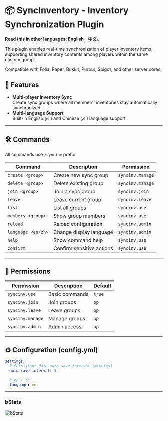 # 📦 SyncInventory - Inventory Synchronization Plugin  

**Read this in other languages: [English](README.md)，[中文](README_zh.md)。**

This plugin enables real-time synchronization of player inventory items, supporting shared inventory contents among players within the same custom group.

Compatible with Folia, Paper, Bukkit, Purpur, Spigot, and other server cores.

## 📌 Features  

- **Multi-player Inventory Sync**  
  Create sync groups where all members' inventories stay automatically synchronized  
- **Multi-language Support**  
  Built-in English (`en`) and Chinese (`zh`) language support  

---

## 🛠 Commands  

All commands use `/syncinv` prefix  

| Command | Description | Permission |  
|---------|-------------|------------|  
| `create <group>` | Create new sync group | `syncinv.manage` |  
| `delete <group>` | Delete existing group | `syncinv.manage` |  
| `join <group>` | Join a sync group | `syncinv.join` |  
| `leave` | Leave current group | `syncinv.leave` |  
| `list` | List all groups | `syncinv.use` |  
| `members <group>` | Show group members | `syncinv.use` |  
| `reload` | Reload configuration | `syncinv.admin` |  
| `language <en/zh>` | Change display language | `syncinv.admin` |  
| `help` | Show command help | `syncinv.use` |  
| `confirm` | Confirm sensitive actions | `syncinv.use` |  

---

## 🔑 Permissions  

| Permission | Description | Default |  
|------------|-------------|---------|  
| `syncinv.use` | Basic commands | `true` |  
| `syncinv.join` | Join groups | `op` |  
| `syncinv.leave` | Leave groups | `op` |  
| `syncinv.manage` | Manage groups | `op` |  
| `syncinv.admin` | Admin access | `op` |  

---

## ⚙ Configuration (config.yml)  

```yaml
settings:
  # Persistent data auto save interval (minutes)
  auto-save-interval: 5
  
  # en / zh
  language: en
```

---

### bStats
![bStats](https://bstats.org/signatures/bukkit/SyncInventory.svg)
